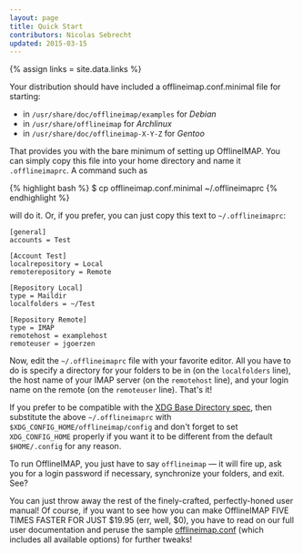 ```yaml
---
layout: page
title: Quick Start
contributors: Nicolas Sebrecht
updated: 2015-03-15
---
```

{% assign links = site.data.links %}


Your distribution should have included a offlineimap.conf.minimal file for starting:

* in `/usr/share/doc/offlineimap/examples` for *Debian*
* in `/usr/share/offlineimap` for *Archlinux*
* in `/usr/share/doc/offlineimap-X-Y-Z` for *Gentoo*

That provides you with the bare minimum of setting up OfflineIMAP.  You can simply copy this file into your home directory and name it `.offlineimaprc`.  A command such as

{% highlight bash %}
$ cp offlineimap.conf.minimal ~/.offlineimaprc
{% endhighlight %}

will do it.  Or, if you prefer, you can just copy this text to `~/.offlineimaprc`:

    [general]
    accounts = Test

    [Account Test]
    localrepository = Local
    remoterepository = Remote

    [Repository Local]
    type = Maildir
    localfolders = ~/Test

    [Repository Remote]
    type = IMAP
    remotehost = examplehost
    remoteuser = jgoerzen


Now, edit the `~/.offlineimaprc` file with your favorite editor.  All you have to do is specify a directory for your folders to be in (on the `localfolders` line), the host name of your IMAP server (on the `remotehost` line), and your login name on the remote (on the `remoteuser` line).  That's it!

If you prefer to be compatible with the [XDG Base Directory spec](http://standards.freedesktop.org/basedir-spec/basedir-spec-latest.html), then substitute the above `~/.offlineimaprc` with `$XDG_CONFIG_HOME/offlineimap/config` and don't forget to set `XDG_CONFIG_HOME` properly if you want it to be different from the default `$HOME/.config` for any reason.

To run OfflineIMAP, you just have to say `offlineimap` ― it will fire up, ask you for a login password if necessary, synchronize your folders, and exit.  See?

You can just throw away the rest of the finely-crafted, perfectly-honed user
manual!  Of course, if you want to see how you can make OfflineIMAP FIVE TIMES
FASTER FOR JUST $19.95 (err, well, $0), you have to read on our full user
documentation and peruse the sample
[offlineimap.conf](https://github.com/OfflineIMAP/offlineimap/blob/master/offlineimap.conf)
(which includes all available options) for further tweaks!
